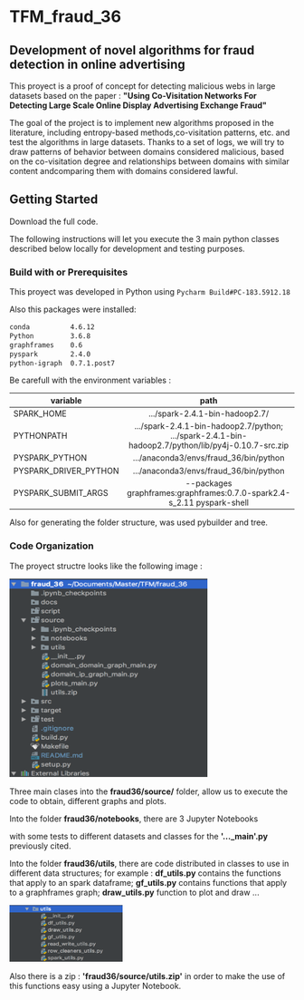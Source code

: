
# TFM_fraud_36

## Development of novel algorithms for fraud detection in online advertising
 
 This proyect is a proof of concept for detecting malicious webs in large datasets 
 based on the paper : **"Using Co-Visitation Networks For Detecting Large Scale Online Display Advertising Exchange Fraud"**
 
 The goal of the project is to implement new algorithms proposed in the literature, 
 including entropy-based methods,co-visitation patterns, etc.  and test the algorithms 
 in large datasets.
 Thanks to a set of logs, we will try to draw patterns of behavior between domains 
 considered malicious, based on the co-visitation degree  and  relationships  between 
 domains  with  similar  content  andcomparing them with domains considered lawful.
  
## Getting Started

Download the full code. 

The following instructions will let you execute the 3 main python classes described below locally for development and testing purposes. 

### Build with or Prerequisites

This proyect was developed in Python using  ```Pycharm Build#PC-183.5912.18```

Also this packages were installed: 

```
conda          4.6.12 
Python         3.6.8 
graphframes    0.6                    
pyspark        2.4.0                   
python-igraph  0.7.1.post7   
```

Be carefull with the environment variables :

|    variable           |    path                                                                                           | 
| ----------------------|:-------------------------------------------------------------------------------------------------:| 
| SPARK_HOME            | .../spark-2.4.1-bin-hadoop2.7/                                                                    | 
| PYTHONPATH            |  .../spark-2.4.1-bin-hadoop2.7/python; .../spark-2.4.1-bin-hadoop2.7/python/lib/py4j-0.10.7-src.zip|  
| PYSPARK_PYTHON        | .../anaconda3/envs/fraud_36/bin/python                                                            | 
| PYSPARK_DRIVER_PYTHON | .../anaconda3/envs/fraud_36/bin/python                                                            | 
| PYSPARK_SUBMIT_ARGS   | --packages graphframes:graphframes:0.7.0-spark2.4-s_2.11  pyspark-shell                           | 


Also for generating the folder structure, was used pybuilder and tree. 


### Code Organization 

The proyect structre looks like the following image : 

<img src="https://github.com/ayalo/TFM_fraud_36/blob/master/docs/images/tree_fraud36.png" width="350" height="350">

Three main clases into the **fraud36/source/** folder, allow us to execute the code to obtain, different graphs and plots. 

Into the folder **fraud36/notebooks**, there are 3 Jupyter Notebooks 

with some tests to different datasets and classes for the **'..._main'.py** previously cited.

Into the folder **fraud36/utils**, there are code distributed in classes to use in different data structures; for example : **df_utils.py** contains the functions that 
apply to an spark dataframe; **gf_utils.py** contains functions that apply to a graphframes graph; **draw_utils.py** function to plot and draw ... 

<img src="https://github.com/ayalo/TFM_fraud_36/blob/master/docs/images/utils_fraud36.png" width="200" height="100">

Also there is a zip : **'fraud36/source/utils.zip'** in order to make the use of this functions easy using a Jupyter Notebook. 